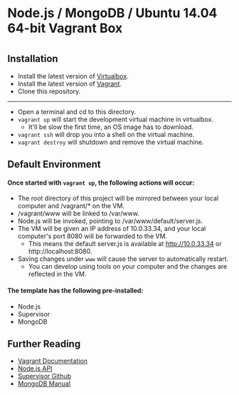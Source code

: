 # Node.js / MongoDB / Ubuntu 14.04 64-bit Vagrant Box
#

Installation
-------------------------

- Install the latest version of [Virtualbox](https://www.virtualbox.org/wiki/Downloads).
- Install the latest version of [Vagrant](http://www.vagrantup.com/downloads.html).
- Clone this repository.

-------------------------------

* Open a terminal and cd to this directory.
* `vagrant up` will start the development virtual machine in virtualbox.
    * It'll be slow the first time, an OS image has to download.
* `vagrant ssh` will drop you into a shell on the virtual machine.
* `vagrant destroy` will shutdown and remove the virtual machine.

Default Environment
-------------------------------

#### Once started with `vagrant up`, the following actions will occur:
* The root directory of this project will be mirrored between your local computer and /vagrant/* on the VM.
* /vagrant/www will be linked to /var/www.
* Node.js will be invoked, pointing to /var/www/default/server.js.
* The VM will be given an IP address of 10.0.33.34, and your local computer's port 8080 will be forwarded to the VM.
    * This means the default server.js is available at http://10.0.33.34 or http://localhost:8080.
* Saving changes under `www` will cause the server to automatically restart.
    * You can develop using tools on your computer and the changes are reflected in the VM.

#### The template has the following pre-installed:
* Node.js
* Supervisor
* MongoDB

Further Reading
------------------------------
- [Vagrant Documentation](http://docs.vagrantup.com/)
- [Node.js API](http://nodejs.org/api/)
- [Supervisor Github](https://github.com/isaacs/node-supervisor)
- [MongoDB Manual](http://docs.mongodb.org)